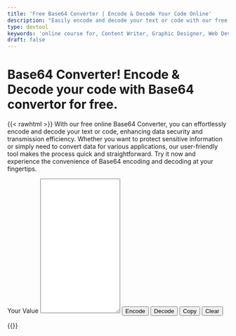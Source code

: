 ```yaml
---
title: 'Free Base64 Converter | Encode & Decode Your Code Online'
description: "Easily encode and decode your text or code with our free online Base64 Converter. Protect sensitive information or make data transmission more efficient with this user-friendly tool. Try it now!"
type: devtool
keywords: 'online course for, Content Writer, Graphic Designer, Web Developer, Software Engineer, Frontend Developer graphic designer, UI designer, digital marketing'
draft: false
---
```


# Base64 Converter! Encode & Decode your code with Base64 convertor for free.

{{< rawhtml >}}
With our free online Base64 Converter, you can effortlessly encode and decode your text or code, enhancing data security and transmission efficiency. Whether you want to protect sensitive information or simply need to convert data for various applications, our user-friendly tool makes the process quick and straightforward. Try it now and experience the convenience of Base64 encoding and decoding at your fingertips.

<form class="devtool">
<label for="message">Your Value</label>
<textarea name="message" id="message" rows="20"></textarea>

<input class="btn button button--primary button--small" type="button" id="encode" value="Encode">
<input class="btn button button--primary button--small" type="button" id="decode" value="Decode">
<input class="btn button button--primary button--small" type="button" id="copy" value="Copy">
<input class="btn button button--primary button--small button--danger" type="button" id="clear" value="Clear">
</form>  
{{</ rawhtml >}}